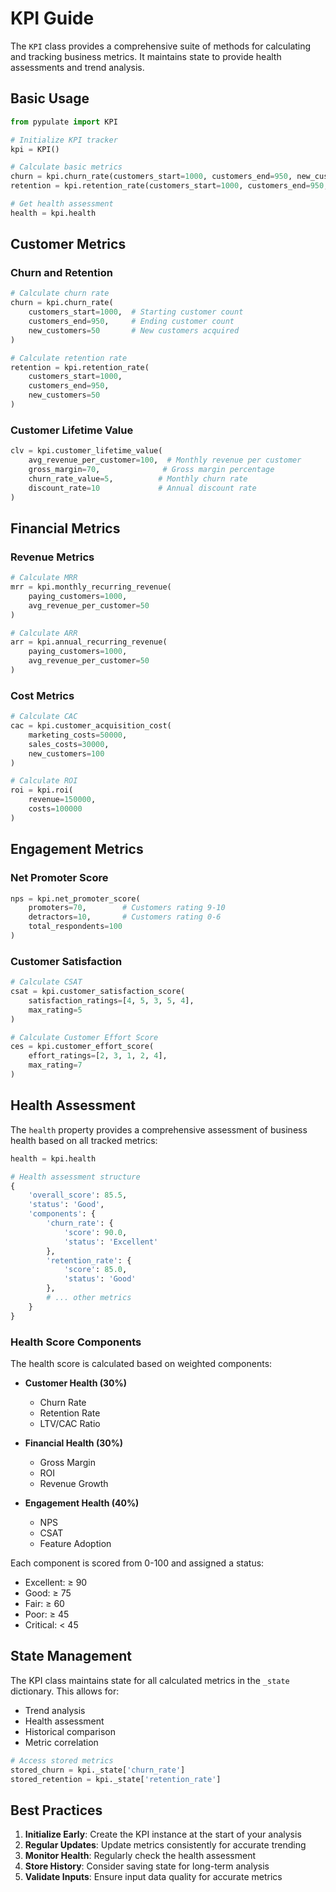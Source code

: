 # KPI Guide

The `KPI` class provides a comprehensive suite of methods for calculating and tracking business metrics. It maintains state to provide health assessments and trend analysis.

## Basic Usage

```python
from pypulate import KPI

# Initialize KPI tracker
kpi = KPI()

# Calculate basic metrics
churn = kpi.churn_rate(customers_start=1000, customers_end=950, new_customers=50)
retention = kpi.retention_rate(customers_start=1000, customers_end=950, new_customers=50)

# Get health assessment
health = kpi.health
```

## Customer Metrics

### Churn and Retention
```python
# Calculate churn rate
churn = kpi.churn_rate(
    customers_start=1000,  # Starting customer count
    customers_end=950,     # Ending customer count
    new_customers=50       # New customers acquired
)

# Calculate retention rate
retention = kpi.retention_rate(
    customers_start=1000,
    customers_end=950,
    new_customers=50
)
```

### Customer Lifetime Value
```python
clv = kpi.customer_lifetime_value(
    avg_revenue_per_customer=100,  # Monthly revenue per customer
    gross_margin=70,              # Gross margin percentage
    churn_rate_value=5,          # Monthly churn rate
    discount_rate=10             # Annual discount rate
)
```

## Financial Metrics

### Revenue Metrics
```python
# Calculate MRR
mrr = kpi.monthly_recurring_revenue(
    paying_customers=1000,
    avg_revenue_per_customer=50
)

# Calculate ARR
arr = kpi.annual_recurring_revenue(
    paying_customers=1000,
    avg_revenue_per_customer=50
)
```

### Cost Metrics
```python
# Calculate CAC
cac = kpi.customer_acquisition_cost(
    marketing_costs=50000,
    sales_costs=30000,
    new_customers=100
)

# Calculate ROI
roi = kpi.roi(
    revenue=150000,
    costs=100000
)
```

## Engagement Metrics

### Net Promoter Score
```python
nps = kpi.net_promoter_score(
    promoters=70,        # Customers rating 9-10
    detractors=10,       # Customers rating 0-6
    total_respondents=100
)
```

### Customer Satisfaction
```python
# Calculate CSAT
csat = kpi.customer_satisfaction_score(
    satisfaction_ratings=[4, 5, 3, 5, 4],
    max_rating=5
)

# Calculate Customer Effort Score
ces = kpi.customer_effort_score(
    effort_ratings=[2, 3, 1, 2, 4],
    max_rating=7
)
```

## Health Assessment

The `health` property provides a comprehensive assessment of business health based on all tracked metrics:

```python
health = kpi.health

# Health assessment structure
{
    'overall_score': 85.5,
    'status': 'Good',
    'components': {
        'churn_rate': {
            'score': 90.0,
            'status': 'Excellent'
        },
        'retention_rate': {
            'score': 85.0,
            'status': 'Good'
        },
        # ... other metrics
    }
}
```

### Health Score Components

The health score is calculated based on weighted components:

- **Customer Health (30%)**
  - Churn Rate
  - Retention Rate
  - LTV/CAC Ratio

- **Financial Health (30%)**
  - Gross Margin
  - ROI
  - Revenue Growth

- **Engagement Health (40%)**
  - NPS
  - CSAT
  - Feature Adoption

Each component is scored from 0-100 and assigned a status:
- Excellent: ≥ 90
- Good: ≥ 75
- Fair: ≥ 60
- Poor: ≥ 45
- Critical: < 45

## State Management

The KPI class maintains state for all calculated metrics in the `_state` dictionary. This allows for:
- Trend analysis
- Health assessment
- Historical comparison
- Metric correlation

```python
# Access stored metrics
stored_churn = kpi._state['churn_rate']
stored_retention = kpi._state['retention_rate']
```

## Best Practices

1. **Initialize Early**: Create the KPI instance at the start of your analysis
2. **Regular Updates**: Update metrics consistently for accurate trending
3. **Monitor Health**: Regularly check the health assessment
4. **Store History**: Consider saving state for long-term analysis
5. **Validate Inputs**: Ensure input data quality for accurate metrics
``` 